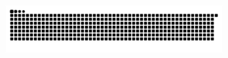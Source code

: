 <picture>
  <source media="(prefers-color-scheme: dark)" srcset="https://raw.githubusercontent.com/DodgeHo/DodgeHo/output/github-contribution-grid-snake-dark.svg">
  <source media="(prefers-color-scheme: light)" srcset="https://raw.githubusercontent.com/DodgeHo/DodgeHo/output/github-contribution-grid-snake.svg">
  <img alt="github contribution grid snake animation" src="https://raw.githubusercontent.com/DodgeHo/DodgeHo/output/github-contribution-grid-snake.svg">
</picture>
